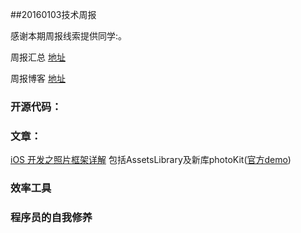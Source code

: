 ##20160103技术周报

感谢本期周报线索提供同学:。

周报汇总 [地址](https://github.com/BaiduHiDeviOS/iOS-Tech-Weekly)

周报博客 [地址](http://baiduhidevios.github.io/)


### 开源代码：



### 文章：
[iOS 开发之照片框架详解](http://kayosite.com/ios-development-and-detail-of-photo-framework.html) 包括AssetsLibrary及新库photoKit([官方demo](https://developer.apple.com/library/ios/samplecode/UsingPhotosFramework/Introduction/Intro.html#//apple_ref/doc/uid/TP40014575))


### 效率工具

### 程序员的自我修养
